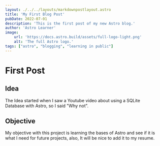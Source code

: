 ```yaml
---
layout: ./../../layouts/markdownpostlayout.astro
title: 'My First Blog Post'
pubDate: 2022-07-01
description: 'This is the first post of my new Astro blog.'
author: 'Astro Learner'
image:
    url: 'https://docs.astro.build/assets/full-logo-light.png'
    alt: 'The full Astro logo.'
tags: ["astro", "blogging", "learning in public"]
---
```


# First Post

## Idea

The Idea started when I saw a Youtube video about using a SQLite Database with Astro, so I said "Why not".

## Objective

My objective with this project is learning the bases of Astro and see if it is what I need for future projects, also, It will be nice to add it to my resume.
